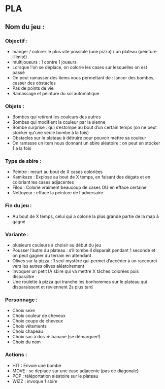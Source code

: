 # PLA
## Nom du jeu :

### Objectif :
* manger / colorer le plus vite possible (une pizza) / un plateau (peinture illimité)
* multijoueurs : 1 contre 1 joueurs
* Lorsque l'on se déplace, on colorie les cases sur lesquelles on est passé
* On peut ramasser des items nous permettant de : lancer des bombes, casser des obstacles
* Pas de points de vie
* Ramassage et peinture du sol automatique


###  Objets :
* Bombes qui retirent les couleurs des autres
* Bombes qui modifient la couleur par la sienne
* Bombe surprise : qui s’estompe au bout d’un certain temps (on ne peut stocker qu'une seule bombe à la fois)
* Obstacles sur le plateau à détruire pour pouvoir mettre sa couleur
* On ramasse un item nous donnant un sbire aléatoire : on peut en stocker 1 a la fois

###  Type de sbire :
* Peintre : meurt au bout de X cases coloriées
* Kamikaze : Explose au bout de X temps, en faisant des dégats et en coloriant les cases adjacentes
* Filou : Colorie vraiment beaucoup de cases OU en efface certaine
* Nettoyeur : efface la peinture de l'adversaire

### Fin du jeu : 
* Au bout de X temps, celui qui a colorié la plus grande partie de la map à gagné

### Variante :
* plusieurs couleurs à choisir au début du jeu
* Pousser l’autre du plateau : s’il tombe il disparaît pendant 1 seconde et on peut
gagner du terrain en attendant
* Olives sur la pizza : 1 seul mystère qui permet d’accéder à un raccourci vers les
autres olives aléatoirement
* Invoquer un petit IA sbire qui va mettre X tâches colorées puis disparaître
* Une roulette à pizza qui tranche les bonhommes sur le plateau qui disparaissent et
reviennent 2s plus tard

### Personnage :
* Choix sexe
* Choix couleur de cheveux
* Choix coupe de cheveux
* Choix vêtements
* Choix chapeau
* Choix sac à dos => banane (se démarquer!)
* Choix du nom

###  Actions :
* HIT : Envoie une bombe
* MOVE : se deplace sur une case adjacente (pas de diagonale)
* POP : téléportation aléatoire sur le plateau
* WIZZ : invoque 1 sbire 

